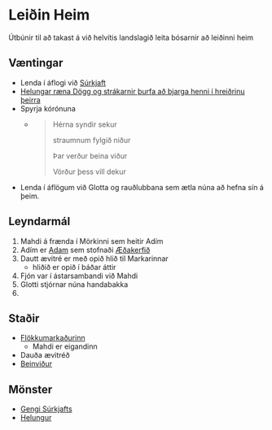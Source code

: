 # Leiðin Heim

Útbúnir til að takast á við helvítis landslagið leita bósarnir að leiðinni heim

## Væntingar
- Lenda í áflogi við [Súrkjaft](https://www.dndbeyond.com/monsters/horned-devil)
- [Helungar ræna Dögg og strákarnir þurfa að bjarga henni í hreiðrinu þeirra](
  https://www.dndbeyond.com/sources/bgdia/avernus#HellwaspNest)
- Spyrja kórónuna
  - > Hérna syndir sekur
    > 
    > straumnum fylgið niður
    > 
    > Þar verður beina viður
    > 
    > Vörður þess vill dekur
- Lenda í áflögum við Glotta og rauðlubbana sem ætla núna að hefna sín á þeim.  

## Leyndarmál
1. Mahdi á frænda í Mörkinni sem heitir Adím
2. Adím er [Adam](/npcs/adam.md) sem stofnaði [Æðakerfið](
   /factions/aedakerfid.md)
3. Dautt ævitré er með opið hlið til Markarinnar
   - hliðið er opið í báðar áttir
4. Fjón var í ástarsambandi við Mahdi
5. Glotti stjórnar núna handabakka
6. 

## Staðir
- [Flökkumarkaðurinn](
  https://www.dndbeyond.com/sources/bgdia/avernus-other-locations#TheWanderingEmporium)
  - Mahdi er eigandinn
- Dauða ævitréð
- [Beinviður](
  https://www.dndbeyond.com/sources/bgdia/avernus-path-of-devils#BoneBrambles)

## Mönster
- [Gengi Súrkjafts](/factions/surkjaftur.md)
- [Helungur](https://www.dndbeyond.com/monsters/hellwasp)